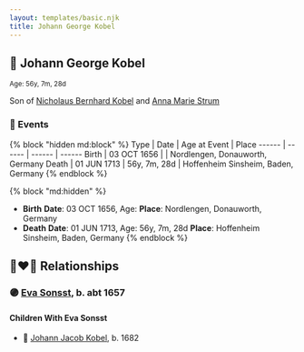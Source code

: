 ```yaml
---
layout: templates/basic.njk
title: Johann George Kobel
---
```

## 🔵 Johann George Kobel
<small>Age: 56y, 7m, 28d</small>

Son of [Nicholaus Bernhard Kobel](/people/5/51558544) and [Anna Marie Strum](/people/7/70388532)

### 📆 Events

{% block "hidden md:block" %}
Type | Date | Age at Event | Place
------ | ------ | ------ | ------
Birth | 03 OCT 1656 |  | Nordlengen, Donauworth, Germany
Death | 01 JUN 1713 | 56y, 7m, 28d | Hoffenheim Sinsheim, Baden, Germany
{% endblock %}

{% block "md:hidden" %}
- **Birth**
**Date**: 03 OCT 1656, Age:
**Place**: Nordlengen, Donauworth, Germany
- **Death**
**Date**: 01 JUN 1713, Age: 56y, 7m, 28d
**Place**: Hoffenheim Sinsheim, Baden, Germany
{% endblock %}

## 👩‍❤️‍👨 Relationships

### 🟣 [Eva Sonsst](/people/4/40351050), b. abt 1657

#### Children With Eva Sonsst
* 🔵 [Johann Jacob Kobel](/people/8/81342340), b. 1682